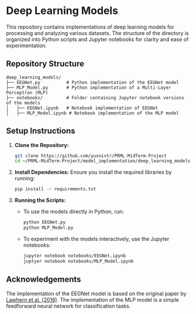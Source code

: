 # Deep Learning Models

This repository contains implementations of deep learning models for processing and analyzing various datasets. The structure of the directory is organized into Python scripts and Jupyter notebooks for clarity and ease of experimentation.

## Repository Structure

```
deep_learning_models/
├── EEGNet.py          # Python implementation of the EEGNet model
├── MLP_Model.py       # Python implementation of a Multi-Layer Perceptron (MLP)
├── notebooks/         # Folder containing Jupyter notebook versions of the models
│   ├── EEGNet.ipynb   # Notebook implementation of EEGNet
│   ├── MLP_Model.ipynb # Notebook implementation of the MLP model
```

## Setup Instructions

1. **Clone the Repository:**
   ```bash
   git clone https://github.com/yusnivtr/PRML-MidTerm-Project
   cd ~/PRML-MidTerm-Project/model_implementation/deep_learning_models
   ```

2. **Install Dependencies:** Ensure you install the required libraries by running:

    ```bash
    pip install -r requirements.txt
    ```

3. **Running the Scripts:**
    - To use the models directly in Python, run:
        ```bash
        python EEGNet.py
        python MLP_Model.py
        ```
    - To experiment with the models interactively, use the Jupyter notebooks:
        ```bash
        jupyter notebook notebooks/EEGNet.ipynb
        juptyer notebook notebooks/MLP_Model.ipynb
        ```

## Acknowledgements

The implementation of the EEGNet model is based on the original paper by [Lawhern et al. (2018)](https://arxiv.org/abs/1611.08024). The implementation of the MLP model is a simple feedforward neural network for classification tasks.